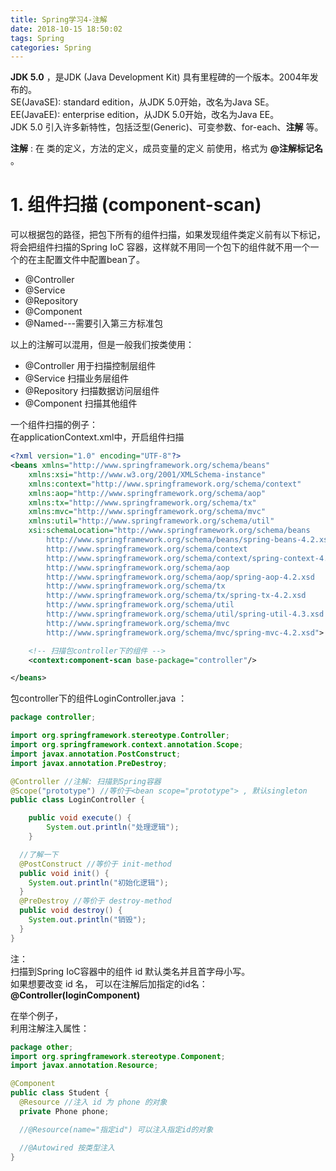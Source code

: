 ```yaml
---
title: Spring学习4-注解
date: 2018-10-15 18:50:02
tags: Spring
categories: Spring
---
```


**JDK 5.0** ，是JDK (Java Development Kit) 具有里程碑的一个版本。2004年发布的。  
SE(JavaSE): standard edition，从JDK 5.0开始，改名为Java SE。  
EE(JavaEE): enterprise edition，从JDK 5.0开始，改名为Java EE。  
JDK 5.0 引入许多新特性，包括泛型(Generic)、可变参数、for-each、**注解** 等。  

**注解** : 在 类的定义，方法的定义，成员变量的定义 前使用，格式为 **@注解标记名** 。   

# 1. 组件扫描 (component-scan)  
可以根据包的路径，把包下所有的组件扫描，如果发现组件类定义前有以下标记，将会把组件扫描的Spring IoC 容器，这样就不用同一个包下的组件就不用一个一个的在主配置文件中配置bean了。     
* @Controller  
* @Service  
* @Repository  
* @Component
* @Named---需要引入第三方标准包  

以上的注解可以混用，但是一般我们按类使用：     
* @Controller 用于扫描控制层组件  
* @Service 扫描业务层组件  
* @Repository 扫描数据访问层组件  
* @Component 扫描其他组件  

一个组件扫描的例子：  
在applicationContext.xml中，开启组件扫描  
```xml
<?xml version="1.0" encoding="UTF-8"?>
<beans xmlns="http://www.springframework.org/schema/beans"
	xmlns:xsi="http://www.w3.org/2001/XMLSchema-instance"
	xmlns:context="http://www.springframework.org/schema/context"
	xmlns:aop="http://www.springframework.org/schema/aop"
	xmlns:tx="http://www.springframework.org/schema/tx"
	xmlns:mvc="http://www.springframework.org/schema/mvc"
	xmlns:util="http://www.springframework.org/schema/util"
	xsi:schemaLocation="http://www.springframework.org/schema/beans
		http://www.springframework.org/schema/beans/spring-beans-4.2.xsd
		http://www.springframework.org/schema/context
		http://www.springframework.org/schema/context/spring-context-4.2.xsd
		http://www.springframework.org/schema/aop
		http://www.springframework.org/schema/aop/spring-aop-4.2.xsd
		http://www.springframework.org/schema/tx
		http://www.springframework.org/schema/tx/spring-tx-4.2.xsd
		http://www.springframework.org/schema/util
		http://www.springframework.org/schema/util/spring-util-4.3.xsd
		http://www.springframework.org/schema/mvc
		http://www.springframework.org/schema/mvc/spring-mvc-4.2.xsd">

	<!-- 扫描包controller下的组件 -->
	<context:component-scan base-package="controller"/>

</beans>
```
包controller下的组件LoginController.java ：  
```java
package controller;

import org.springframework.stereotype.Controller;
import org.springframework.context.annotation.Scope;
import javax.annotation.PostConstruct;
import javax.annotation.PreDestroy;

@Controller //注解: 扫描到Spring容器
@Scope("prototype") //等价于<bean scope="prototype"> , 默认singleton
public class LoginController {

	public void execute() {
		System.out.println("处理逻辑");
	}

  //了解一下
  @PostConstruct //等价于 init-method
  public void init() {
    System.out.println("初始化逻辑");
  }
  @PreDestroy //等价于 destroy-method
  public void destroy() {
    System.out.println("销毁");
  }
}
```
注：  
扫描到Spring IoC容器中的组件 id 默认类名并且首字母小写。  
如果想要改变 id 名， 可以在注解后加指定的id名：  
**@Controller(loginComponent)**    

在举个例子，  
利用注解注入属性：  
```java
package other;
import org.springframework.stereotype.Component;
import javax.annotation.Resource;

@Component
public class Student {
  @Resource //注入 id 为 phone 的对象
  private Phone phone;

  //@Resource(name="指定id") 可以注入指定id的对象

  //@Autowired 按类型注入
}
```
